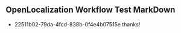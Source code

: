 ## OpenLocalization Workflow Test MarkDown
* 22511b02-79da-4fcd-838b-0f4e4b07515e 
thanks!<!--HONumber=Oct16_HO4-->